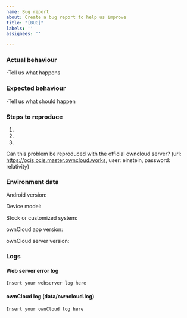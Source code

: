 ```yaml
---
name: Bug report
about: Create a bug report to help us improve
title: "[BUG]"
labels: ''
assignees: ''

---
```


### Actual behaviour
-Tell us what happens

### Expected behaviour
-Tell us what should happen
 
### Steps to reproduce
1. 
2. 
3. 


Can this problem be reproduced with the official owncloud server?
(url: https://ocis.ocis.master.owncloud.works, user: einstein, password: relativity)


### Environment data
Android version:

Device model: 

Stock or customized system:

ownCloud app version:

ownCloud server version:

### Logs
#### Web server error log
```
Insert your webserver log here
```

#### ownCloud log (data/owncloud.log)
```
Insert your ownCloud log here
```
